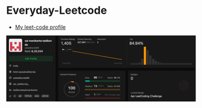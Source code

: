# Everyday-Leetcode

- [My leet-code profile](https://leetcode.com/saitadikonda99/)

![profile](https://github.com/saitadikonda99/Everyday-Leetcode/blob/main/leetcode.jpg?raw=true)
